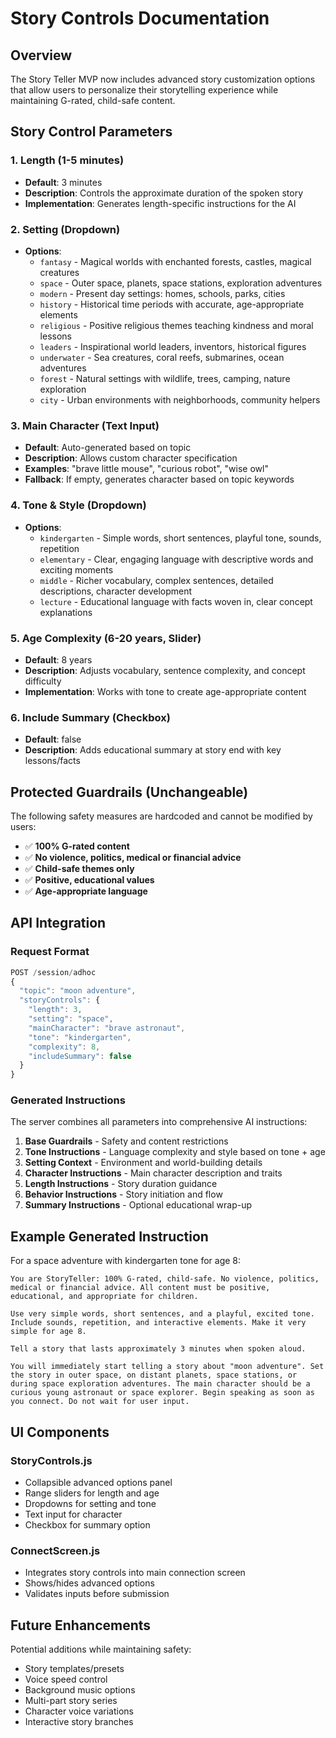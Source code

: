 # Story Controls Documentation

## Overview
The Story Teller MVP now includes advanced story customization options that allow users to personalize their storytelling experience while maintaining G-rated, child-safe content.

## Story Control Parameters

### 1. **Length** (1-5 minutes)
- **Default**: 3 minutes
- **Description**: Controls the approximate duration of the spoken story
- **Implementation**: Generates length-specific instructions for the AI

### 2. **Setting** (Dropdown)
- **Options**:
  - `fantasy` - Magical worlds with enchanted forests, castles, magical creatures
  - `space` - Outer space, planets, space stations, exploration adventures
  - `modern` - Present day settings: homes, schools, parks, cities
  - `history` - Historical time periods with accurate, age-appropriate elements
  - `religious` - Positive religious themes teaching kindness and moral lessons
  - `leaders` - Inspirational world leaders, inventors, historical figures
  - `underwater` - Sea creatures, coral reefs, submarines, ocean adventures
  - `forest` - Natural settings with wildlife, trees, camping, nature exploration
  - `city` - Urban environments with neighborhoods, community helpers

### 3. **Main Character** (Text Input)
- **Default**: Auto-generated based on topic
- **Description**: Allows custom character specification
- **Examples**: "brave little mouse", "curious robot", "wise owl"
- **Fallback**: If empty, generates character based on topic keywords

### 4. **Tone & Style** (Dropdown)
- **Options**:
  - `kindergarten` - Simple words, short sentences, playful tone, sounds, repetition
  - `elementary` - Clear, engaging language with descriptive words and exciting moments
  - `middle` - Richer vocabulary, complex sentences, detailed descriptions, character development
  - `lecture` - Educational language with facts woven in, clear concept explanations

### 5. **Age Complexity** (6-20 years, Slider)
- **Default**: 8 years
- **Description**: Adjusts vocabulary, sentence complexity, and concept difficulty
- **Implementation**: Works with tone to create age-appropriate content

### 6. **Include Summary** (Checkbox)
- **Default**: false
- **Description**: Adds educational summary at story end with key lessons/facts

## Protected Guardrails (Unchangeable)

The following safety measures are hardcoded and cannot be modified by users:

- ✅ **100% G-rated content**
- ✅ **No violence, politics, medical or financial advice**
- ✅ **Child-safe themes only**
- ✅ **Positive, educational values**
- ✅ **Age-appropriate language**

## API Integration

### Request Format
```javascript
POST /session/adhoc
{
  "topic": "moon adventure",
  "storyControls": {
    "length": 3,
    "setting": "space",
    "mainCharacter": "brave astronaut",
    "tone": "kindergarten",
    "complexity": 8,
    "includeSummary": false
  }
}
```

### Generated Instructions
The server combines all parameters into comprehensive AI instructions:

1. **Base Guardrails** - Safety and content restrictions
2. **Tone Instructions** - Language complexity and style based on tone + age
3. **Setting Context** - Environment and world-building details
4. **Character Instructions** - Main character description and traits
5. **Length Instructions** - Story duration guidance
6. **Behavior Instructions** - Story initiation and flow
7. **Summary Instructions** - Optional educational wrap-up

## Example Generated Instruction

For a space adventure with kindergarten tone for age 8:

```
You are StoryTeller: 100% G-rated, child-safe. No violence, politics, medical or financial advice. All content must be positive, educational, and appropriate for children. 

Use very simple words, short sentences, and a playful, excited tone. Include sounds, repetition, and interactive elements. Make it very simple for age 8. 

Tell a story that lasts approximately 3 minutes when spoken aloud. 

You will immediately start telling a story about "moon adventure". Set the story in outer space, on distant planets, space stations, or during space exploration adventures. The main character should be a curious young astronaut or space explorer. Begin speaking as soon as you connect. Do not wait for user input.
```

## UI Components

### StoryControls.js
- Collapsible advanced options panel
- Range sliders for length and age
- Dropdowns for setting and tone
- Text input for character
- Checkbox for summary option

### ConnectScreen.js
- Integrates story controls into main connection screen
- Shows/hides advanced options
- Validates inputs before submission

## Future Enhancements

Potential additions while maintaining safety:
- Story templates/presets
- Voice speed control
- Background music options
- Multi-part story series
- Character voice variations
- Interactive story branches
